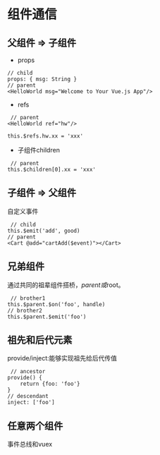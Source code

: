 # 组件通信

## 父组件 => 子组件
- props

```vue
// child
props: { msg: String }
// parent
<HelloWorld msg="Welcome to Your Vue.js App"/>
```

- refs

```vue
 // parent
<HelloWorld ref="hw"/>

this.$refs.hw.xx = 'xxx'
```

- 子组件children

```vue
 // parent 
this.$children[0].xx = 'xxx'
```
## 子组件 => 父组件
自定义事件
```vue
 // child 
this.$emit('add', good)
// parent
<Cart @add="cartAdd($event)"></Cart>
```


## 兄弟组件
通过共同的祖辈组件搭桥，$parent或$root。
```vue
 // brother1
this.$parent.$on('foo', handle) 
// brother2 
this.$parent.$emit('foo')
```
## 祖先和后代元素
provide/inject:能够实现祖先给后代传值
```vue
 // ancestor
provide() {
    return {foo: 'foo'}
}
// descendant
inject: ['foo']
```


## 任意两个组件
事件总线和vuex


															
															


